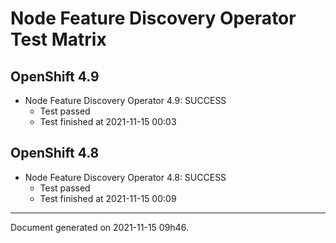 
Node Feature Discovery Operator Test Matrix
===========================================

OpenShift 4.9
-------------


* Node Feature Discovery Operator 4.9: SUCCESS
  - Test passed
  - Test finished at 2021-11-15 00:03

OpenShift 4.8
-------------


* Node Feature Discovery Operator 4.8: SUCCESS
  - Test passed
  - Test finished at 2021-11-15 00:09


---
Document generated on 2021-11-15 09h46.
